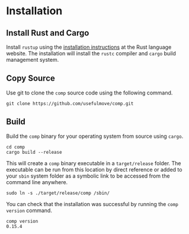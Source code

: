 # Installation

## Install Rust and Cargo
Install `rustup` using the [installation instructions][1] at the Rust language website. The installation will install the `rustc` compiler and `cargo` build management system.


## Copy Source
Use git to clone the `comp` source code using the following command.
```
git clone https://github.com/usefulmove/comp.git
```

## Build
Build the `comp` binary for your operating system from source using `cargo`.
```
cd comp
cargo build --release
```

This will create a `comp` binary executable in a `target/release` folder. The executable can be run from this location by direct reference or added to your `sbin` system folder as a symbolic link to be accessed from the command line anywhere.
```
sudo ln -s ./target/release/comp /sbin/
```

You can check that the installation was successful by running the `comp version` command.
```
comp version
0.15.4
```


[1]: https://rust-lang.org/tools/install
